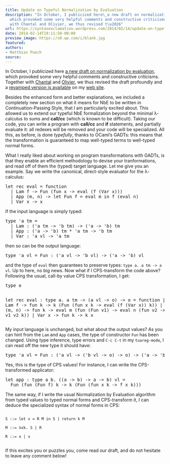 ```yaml
---
title: Update on Typeful Normalization by Evaluation
description: "In October, I publicized here\_a new draft on normalization by evaluation,
  which provoked some very helpful comments and constructive criticisms. Together
  with Chantal and Olivier, we thus revised t\u2026"
url: https://syntaxexclamation.wordpress.com/2014/02/14/update-on-typeful-normalization-by-evaluation/
date: 2014-02-14T19:11:50-00:00
preview_image: https://s0.wp.com/i/blank.jpg
featured:
authors:
- Matthias Puech
source:
---
```


<p>In October, I publicized here&nbsp;<a href="https://syntaxexclamation.wordpress.com/2013/10/29/new-draft-on-normalization-by-evaluation-using-gadts/" title="New draft on Normalization by Evaluation using&nbsp;GADTs">a new draft on normalization by evaluation</a>, which provoked some very helpful comments and constructive criticisms. Together with <a href="http://cs.au.dk/~chkeller" title="Chantal Keller">Chantal</a> and <a href="http://cs.au.dk/~danvy/" title="Olivier Danvy">Olivier</a>, we thus revised the draft profoundly and a <a href="http://cs.au.dk/~mpuech/typeful.pdf" title="Typeful Normalization by Evaluation">revamped version is available</a> on my <a href="http://cs.au.dk/~mpuech" title="Matthias Puech">web site</a>.</p>
<p>Besides the enhanced form and better explanations, we included a completely new section on what it means for NbE to be written in Continuation-Passing Style, that I am particularly excited about. This allowed us to extend our typeful NbE formalization beyond the minimal &lambda;-calculus to sums and <strong>call/cc</strong> (which is known to be difficult). Taking our code, you can write a program with <strong>call/cc</strong> and <strong>if</strong> statements, and partially evaluate it: all redexes will be removed and your code will be specialized. All this, as before, is done <em>typefully</em>, thanks to OCaml&rsquo;s GADTs: this means that the transformation is guaranteed to map well-typed terms to well-typed normal forms.</p>
<p><span></span></p>
<p>What I really liked about working on program transformations with GADTs, is that they enable an efficient methodology to devise your tranformations, and read off of them the (typed) target language. Let me give you an example. Say we write the canonical, direct-style evaluator for the &lambda;-calculus:</p>
<pre class="brush: fsharp; title: ; notranslate">
let rec eval = function
  | Lam f -&gt; Fun (fun x -&gt; eval (f (Var x)))
  | App (m, n) -&gt; let Fun f = eval m in f (eval n)
  | Var x -&gt; x
</pre>
<p>If the input language is simply typed:</p>
<pre class="brush: fsharp; title: ; notranslate">
type 'a tm =
  | Lam : ('a tm -&gt; 'b tm) -&gt; ('a -&gt; 'b) tm
  | App : ('a -&gt; 'b) tm * 'a tm -&gt; 'b tm
  | Var : 'a vl -&gt; 'a tm
</pre>
<p>then so can be the output language:</p>
<pre class="brush: fsharp; title: ; notranslate">
type 'a vl = Fun : ('a vl -&gt; 'b vl) -&gt; ('a -&gt; 'b) vl
</pre>
<p>and the type of <code>eval</code> then guarantees to preserve types: <code>type a. a tm -&gt; a vl</code>. Up to here, no big news. Now what if I CPS-transform the code above? Following the usual, call-by value CPS transformation, I get:</p>
<pre class="brush: fsharp; title: ; notranslate">
type o

let rec eval : type a. a tm -&gt; (a vl -&gt; o) -&gt; o = function
  | Lam f -&gt; fun k -&gt; k (Fun (fun x k -&gt; eval (f (Var x)) k))
  | App (m, n) -&gt; fun k -&gt; eval m (fun (Fun v1) -&gt; 
                           eval n (fun v2 -&gt; v1 v2 k))
  | Var x -&gt; fun k -&gt; k x
</pre>
<p>My input language is unchanged, but what about the output values? As you can hint from the <code>Lam</code> and <code>App</code> cases, the type of constructor <code>Fun</code> has been changed. Using type inference, type errors and <code>C-c C-t</code> in my <code>tuareg-mode</code>, I can read off the new type it should have:</p>
<pre class="brush: fsharp; title: ; notranslate">
type 'a vl = Fun : ('a vl -&gt; ('b vl -&gt; o) -&gt; o) -&gt; ('a -&gt; 'b) vl
</pre>
<p>Yes, this is the type of CPS values! For instance, I can write the CPS-transformed applicator:</p>
<pre class="brush: fsharp; title: ; notranslate">
let app : type a b. ((a -&gt; b) -&gt; a -&gt; b) vl =
  Fun (fun (Fun f) k -&gt; k (Fun (fun x k -&gt; f x k)))
</pre>
<p>The same way, if I write the usual Normalization by Evaluation algorithm from typed values to typed normal forms and CPS-transform it, I can deduce the specialized syntax of normal forms in CPS:<br/>
<code><br/>
S ::= let v = R M in S | return k M<br/>
M ::= &lambda;xk. S | R<br/>
R ::= x | v<br/>
</code></p>
<p>If this excites you or puzzles you, come read our draft, and do not hesitate to leave any comment below!</p>

